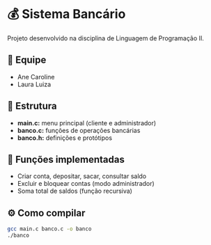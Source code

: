 # 💰 Sistema Bancário

Projeto desenvolvido na disciplina de Linguagem de Programação II.

## 👥 Equipe
- Ane Caroline
- Laura Luiza

## 🧱 Estrutura
- **main.c:** menu principal (cliente e administrador)
- **banco.c:** funções de operações bancárias
- **banco.h:** definições e protótipos

## 🔑 Funções implementadas
- Criar conta, depositar, sacar, consultar saldo
- Excluir e bloquear contas (modo administrador)
- Soma total de saldos (função recursiva)

## ⚙️ Como compilar
```bash
gcc main.c banco.c -o banco
./banco
